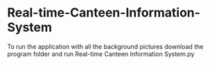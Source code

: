 # Real-time-Canteen-Information-System
To run the application with all the background pictures download the program folder and run Real-time Canteen Information System.py
